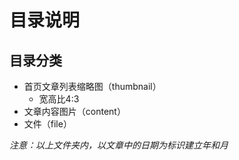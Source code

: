 # 目录说明

## 目录分类
- 首页文章列表缩略图（thumbnail）
    - 宽高比4:3
- 文章内容图片（content）
- 文件（file）

*注意：以上文件夹内，以文章中的日期为标识建立年和月*